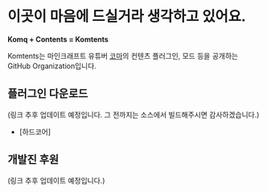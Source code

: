 # 이곳이 마음에 드실거라 생각하고 있어요.

**Komq + Contents = Komtents**

Komtents는 마인크래프트 유튜버 [코마](https://www.youtube.com/channel/UCIigIgtZ65TiGQSmnVJaUCQ)의 컨텐츠 플러그인, 모드 등을 공개하는 GitHub Organization입니다.

## 플러그인 다운로드

(링크 추후 업데이트 예정입니다. 그 전까지는 소스에서 빌드해주시면 감사하겠습니다.)

- [하드코어]

## 개발진 후원

(링크 추후 업데이트 예정입니다.)
